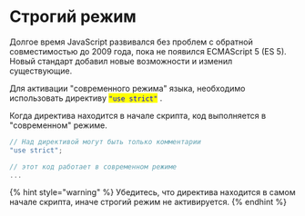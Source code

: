 # Строгий режим

Долгое время JavaScript развивался без проблем с обратной совместимостью до 2009 года, пока не появился ECMAScript 5 (ES 5). Новый стандарт добавил новые возможности и изменил существующие.

Для активации "современного режима" языка, необходимо использовать директиву <mark style="color:blue;">`"use strict"`</mark> .

Когда директива находится в начале скрипта, код выполняется в "современном" режиме.

```javascript
// Над директивой могут быть только комментарии
"use strict";

// этот код работает в современном режиме
...
```

{% hint style="warning" %}
Убедитесь, что директива находится в самом начале скрипта, иначе строгий режим не активируется.
{% endhint %}


